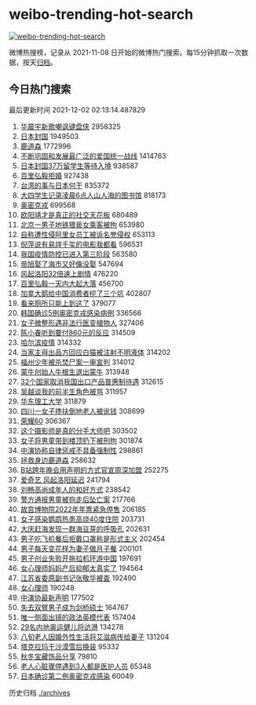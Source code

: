# weibo-trending-hot-search

[![weibo-trending-hot-search](https://github.com/ameizi/weibo-trending-hot-search/actions/workflows/ci.yml/badge.svg)](https://github.com/ameizi/weibo-trending-hot-search/actions/workflows/ci.yml)

微博热搜榜，记录从 2021-11-08 日开始的微博热门搜索。每15分钟抓取一次数据，按天[归档](./archives)。

## 今日热门搜索

<!-- BEGIN --> 
最后更新时间 2021-12-02 02:13:14.487829 
1. [华晨宇新歌嘲讽键盘侠](https://s.weibo.com/weibo?q=%23%E5%8D%8E%E6%99%A8%E5%AE%87%E6%96%B0%E6%AD%8C%E5%98%B2%E8%AE%BD%E9%94%AE%E7%9B%98%E4%BE%A0%23&Refer=top) 2958325
1. [日本封国](https://s.weibo.com/weibo?q=%23%E6%97%A5%E6%9C%AC%E5%B0%81%E5%9B%BD%23&Refer=top) 1949503
1. [鹿道森](https://s.weibo.com/weibo?q=%23%E9%B9%BF%E9%81%93%E6%A3%AE%23&Refer=top) 1772996
1. [不断巩固和发展最广泛的爱国统一战线](https://s.weibo.com/weibo?q=%23%E4%B8%8D%E6%96%AD%E5%B7%A9%E5%9B%BA%E5%92%8C%E5%8F%91%E5%B1%95%E6%9C%80%E5%B9%BF%E6%B3%9B%E7%9A%84%E7%88%B1%E5%9B%BD%E7%BB%9F%E4%B8%80%E6%88%98%E7%BA%BF%23&Refer=top) 1414763
1. [日本封国37万留学生等待入境](https://s.weibo.com/weibo?q=%23%E6%97%A5%E6%9C%AC%E5%B0%81%E5%9B%BD37%E4%B8%87%E7%95%99%E5%AD%A6%E7%94%9F%E7%AD%89%E5%BE%85%E5%85%A5%E5%A2%83%23&Refer=top) 938587
1. [百里弘毅拒婚](https://s.weibo.com/weibo?q=%23%E7%99%BE%E9%87%8C%E5%BC%98%E6%AF%85%E6%8B%92%E5%A9%9A%23&Refer=top) 927438
1. [台湾的事与日本何干](https://s.weibo.com/weibo?q=%23%E5%8F%B0%E6%B9%BE%E7%9A%84%E4%BA%8B%E4%B8%8E%E6%97%A5%E6%9C%AC%E4%BD%95%E5%B9%B2%23&Refer=top) 835372
1. [大四学生记录凌晨6点人山人海的图书馆](https://s.weibo.com/weibo?q=%23%E5%A4%A7%E5%9B%9B%E5%AD%A6%E7%94%9F%E8%AE%B0%E5%BD%95%E5%87%8C%E6%99%A86%E7%82%B9%E4%BA%BA%E5%B1%B1%E4%BA%BA%E6%B5%B7%E7%9A%84%E5%9B%BE%E4%B9%A6%E9%A6%86%23&Refer=top) 818173
1. [奥密克戎](https://s.weibo.com/weibo?q=%23%E5%A5%A5%E5%AF%86%E5%85%8B%E6%88%8E%23&Refer=top) 699568
1. [欧阳靖才是真正的社交天花板](https://s.weibo.com/weibo?q=%23%E6%AC%A7%E9%98%B3%E9%9D%96%E6%89%8D%E6%98%AF%E7%9C%9F%E6%AD%A3%E7%9A%84%E7%A4%BE%E4%BA%A4%E5%A4%A9%E8%8A%B1%E6%9D%BF%23&Refer=top) 680489
1. [北京一男子地铁猥亵女乘客被拘](https://s.weibo.com/weibo?q=%23%E5%8C%97%E4%BA%AC%E4%B8%80%E7%94%B7%E5%AD%90%E5%9C%B0%E9%93%81%E7%8C%A5%E4%BA%B5%E5%A5%B3%E4%B9%98%E5%AE%A2%E8%A2%AB%E6%8B%98%23&Refer=top) 653980
1. [自称遭性侵阿里女员工被诉名誉侵权](https://s.weibo.com/weibo?q=%23%E8%87%AA%E7%A7%B0%E9%81%AD%E6%80%A7%E4%BE%B5%E9%98%BF%E9%87%8C%E5%A5%B3%E5%91%98%E5%B7%A5%E8%A2%AB%E8%AF%89%E5%90%8D%E8%AA%89%E4%BE%B5%E6%9D%83%23&Refer=top) 653113
1. [倪萍说有易烊千玺的电影我都看](https://s.weibo.com/weibo?q=%23%E5%80%AA%E8%90%8D%E8%AF%B4%E6%9C%89%E6%98%93%E7%83%8A%E5%8D%83%E7%8E%BA%E7%9A%84%E7%94%B5%E5%BD%B1%E6%88%91%E9%83%BD%E7%9C%8B%23&Refer=top) 596531
1. [我国疫情防控已进入第三阶段](https://s.weibo.com/weibo?q=%23%E6%88%91%E5%9B%BD%E7%96%AB%E6%83%85%E9%98%B2%E6%8E%A7%E5%B7%B2%E8%BF%9B%E5%85%A5%E7%AC%AC%E4%B8%89%E9%98%B6%E6%AE%B5%23&Refer=top) 563580
1. [帝旭娶了海市又好像没娶](https://s.weibo.com/weibo?q=%23%E5%B8%9D%E6%97%AD%E5%A8%B6%E4%BA%86%E6%B5%B7%E5%B8%82%E5%8F%88%E5%A5%BD%E5%83%8F%E6%B2%A1%E5%A8%B6%23&Refer=top) 547694
1. [风起洛阳32倍速上剧情](https://s.weibo.com/weibo?q=%23%E9%A3%8E%E8%B5%B7%E6%B4%9B%E9%98%B332%E5%80%8D%E9%80%9F%E4%B8%8A%E5%89%A7%E6%83%85%23&Refer=top) 476220
1. [百里弘毅一天内大起大落](https://s.weibo.com/weibo?q=%23%E7%99%BE%E9%87%8C%E5%BC%98%E6%AF%85%E4%B8%80%E5%A4%A9%E5%86%85%E5%A4%A7%E8%B5%B7%E5%A4%A7%E8%90%BD%23&Refer=top) 456700
1. [加拿大鹅给中国消费者挖了三个坑](https://s.weibo.com/weibo?q=%23%E5%8A%A0%E6%8B%BF%E5%A4%A7%E9%B9%85%E7%BB%99%E4%B8%AD%E5%9B%BD%E6%B6%88%E8%B4%B9%E8%80%85%E6%8C%96%E4%BA%86%E4%B8%89%E4%B8%AA%E5%9D%91%23&Refer=top) 402807
1. [看来厕所只能上到这了](https://s.weibo.com/weibo?q=%23%E7%9C%8B%E6%9D%A5%E5%8E%95%E6%89%80%E5%8F%AA%E8%83%BD%E4%B8%8A%E5%88%B0%E8%BF%99%E4%BA%86%23&Refer=top) 379077
1. [韩国确诊5例奥密克戎感染病例](https://s.weibo.com/weibo?q=%23%E9%9F%A9%E5%9B%BD%E7%A1%AE%E8%AF%8A5%E4%BE%8B%E5%A5%A5%E5%AF%86%E5%85%8B%E6%88%8E%E6%84%9F%E6%9F%93%E7%97%85%E4%BE%8B%23&Refer=top) 336566
1. [女子微整形遇非法行医变植物人](https://s.weibo.com/weibo?q=%23%E5%A5%B3%E5%AD%90%E5%BE%AE%E6%95%B4%E5%BD%A2%E9%81%87%E9%9D%9E%E6%B3%95%E8%A1%8C%E5%8C%BB%E5%8F%98%E6%A4%8D%E7%89%A9%E4%BA%BA%23&Refer=top) 327406
1. [陈小春听到要付860元的反应](https://s.weibo.com/weibo?q=%23%E9%99%88%E5%B0%8F%E6%98%A5%E5%90%AC%E5%88%B0%E8%A6%81%E4%BB%98860%E5%85%83%E7%9A%84%E5%8F%8D%E5%BA%94%23&Refer=top) 314509
1. [哈尔滨疫情](https://s.weibo.com/weibo?q=%23%E5%93%88%E5%B0%94%E6%BB%A8%E7%96%AB%E6%83%85%23&Refer=top) 314332
1. [当家主母出品方回应白猫被注射不明液体](https://s.weibo.com/weibo?q=%23%E5%BD%93%E5%AE%B6%E4%B8%BB%E6%AF%8D%E5%87%BA%E5%93%81%E6%96%B9%E5%9B%9E%E5%BA%94%E7%99%BD%E7%8C%AB%E8%A2%AB%E6%B3%A8%E5%B0%84%E4%B8%8D%E6%98%8E%E6%B6%B2%E4%BD%93%23&Refer=top) 314202
1. [福州少年被杀焚尸案一审宣判](https://s.weibo.com/weibo?q=%23%E7%A6%8F%E5%B7%9E%E5%B0%91%E5%B9%B4%E8%A2%AB%E6%9D%80%E7%84%9A%E5%B0%B8%E6%A1%88%E4%B8%80%E5%AE%A1%E5%AE%A3%E5%88%A4%23&Refer=top) 314012
1. [蒙牛创始人牛根生退出蒙牛](https://s.weibo.com/weibo?q=%23%E8%92%99%E7%89%9B%E5%88%9B%E5%A7%8B%E4%BA%BA%E7%89%9B%E6%A0%B9%E7%94%9F%E9%80%80%E5%87%BA%E8%92%99%E7%89%9B%23&Refer=top) 313948
1. [32个国家取消我国出口产品普惠制待遇](https://s.weibo.com/weibo?q=%2332%E4%B8%AA%E5%9B%BD%E5%AE%B6%E5%8F%96%E6%B6%88%E6%88%91%E5%9B%BD%E5%87%BA%E5%8F%A3%E4%BA%A7%E5%93%81%E6%99%AE%E6%83%A0%E5%88%B6%E5%BE%85%E9%81%87%23&Refer=top) 312615
1. [吴越谈我的前半生角色被骂](https://s.weibo.com/weibo?q=%23%E5%90%B4%E8%B6%8A%E8%B0%88%E6%88%91%E7%9A%84%E5%89%8D%E5%8D%8A%E7%94%9F%E8%A7%92%E8%89%B2%E8%A2%AB%E9%AA%82%23&Refer=top) 311957
1. [华东理工大学](https://s.weibo.com/weibo?q=%E5%8D%8E%E4%B8%9C%E7%90%86%E5%B7%A5%E5%A4%A7%E5%AD%A6&Refer=top) 311879
1. [四川一女子搀扶倒地老人被讹钱](https://s.weibo.com/weibo?q=%23%E5%9B%9B%E5%B7%9D%E4%B8%80%E5%A5%B3%E5%AD%90%E6%90%80%E6%89%B6%E5%80%92%E5%9C%B0%E8%80%81%E4%BA%BA%E8%A2%AB%E8%AE%B9%E9%92%B1%23&Refer=top) 308699
1. [荣耀60](https://s.weibo.com/weibo?q=%E8%8D%A3%E8%80%8060&Refer=top) 306367
1. [这个摄影师是真的分手大师吧](https://s.weibo.com/weibo?q=%23%E8%BF%99%E4%B8%AA%E6%91%84%E5%BD%B1%E5%B8%88%E6%98%AF%E7%9C%9F%E7%9A%84%E5%88%86%E6%89%8B%E5%A4%A7%E5%B8%88%E5%90%A7%23&Refer=top) 303502
1. [女子将男童带到楼顶扔下被刑拘](https://s.weibo.com/weibo?q=%23%E5%A5%B3%E5%AD%90%E5%B0%86%E7%94%B7%E7%AB%A5%E5%B8%A6%E5%88%B0%E6%A5%BC%E9%A1%B6%E6%89%94%E4%B8%8B%E8%A2%AB%E5%88%91%E6%8B%98%23&Refer=top) 301874
1. [中演协称自律惩戒不具备强制性](https://s.weibo.com/weibo?q=%23%E4%B8%AD%E6%BC%94%E5%8D%8F%E7%A7%B0%E8%87%AA%E5%BE%8B%E6%83%A9%E6%88%92%E4%B8%8D%E5%85%B7%E5%A4%87%E5%BC%BA%E5%88%B6%E6%80%A7%23&Refer=top) 298861
1. [拯救身边鹿道森](https://s.weibo.com/weibo?q=%23%E6%8B%AF%E6%95%91%E8%BA%AB%E8%BE%B9%E9%B9%BF%E9%81%93%E6%A3%AE%23&Refer=top) 258632
1. [B站跨年晚会用声明的方式官宣周深加盟](https://s.weibo.com/weibo?q=%23B%E7%AB%99%E8%B7%A8%E5%B9%B4%E6%99%9A%E4%BC%9A%E7%94%A8%E5%A3%B0%E6%98%8E%E7%9A%84%E6%96%B9%E5%BC%8F%E5%AE%98%E5%AE%A3%E5%91%A8%E6%B7%B1%E5%8A%A0%E7%9B%9F%23&Refer=top) 252275
1. [爱奇艺 风起洛阳延迟](https://s.weibo.com/weibo?q=%E7%88%B1%E5%A5%87%E8%89%BA%20%E9%A3%8E%E8%B5%B7%E6%B4%9B%E9%98%B3%E5%BB%B6%E8%BF%9F&Refer=top) 241794
1. [刘畅高尚成年人的和好方式](https://s.weibo.com/weibo?q=%23%E5%88%98%E7%95%85%E9%AB%98%E5%B0%9A%E6%88%90%E5%B9%B4%E4%BA%BA%E7%9A%84%E5%92%8C%E5%A5%BD%E6%96%B9%E5%BC%8F%23&Refer=top) 238542
1. [警方通报男童被抱走后坠亡案](https://s.weibo.com/weibo?q=%23%E8%AD%A6%E6%96%B9%E9%80%9A%E6%8A%A5%E7%94%B7%E7%AB%A5%E8%A2%AB%E6%8A%B1%E8%B5%B0%E5%90%8E%E5%9D%A0%E4%BA%A1%E6%A1%88%23&Refer=top) 217766
1. [故宫博物院2022年年票紧急停售](https://s.weibo.com/weibo?q=%23%E6%95%85%E5%AE%AB%E5%8D%9A%E7%89%A9%E9%99%A22022%E5%B9%B4%E5%B9%B4%E7%A5%A8%E7%B4%A7%E6%80%A5%E5%81%9C%E5%94%AE%23&Refer=top) 206185
1. [女子感染鹦鹉热患高烧40度住院](https://s.weibo.com/weibo?q=%23%E5%A5%B3%E5%AD%90%E6%84%9F%E6%9F%93%E9%B9%A6%E9%B9%89%E7%83%AD%E6%82%A3%E9%AB%98%E7%83%A740%E5%BA%A6%E4%BD%8F%E9%99%A2%23&Refer=top) 203731
1. [大庆赶海发现一群海豆芽的呼吸孔](https://s.weibo.com/weibo?q=%E5%A4%A7%E5%BA%86%E8%B5%B6%E6%B5%B7%E5%8F%91%E7%8E%B0%E4%B8%80%E7%BE%A4%E6%B5%B7%E8%B1%86%E8%8A%BD%E7%9A%84%E5%91%BC%E5%90%B8%E5%AD%94&Refer=top) 202631
1. [男子吃飞机餐后拒戴口罩称是形式主义](https://s.weibo.com/weibo?q=%23%E7%94%B7%E5%AD%90%E5%90%83%E9%A3%9E%E6%9C%BA%E9%A4%90%E5%90%8E%E6%8B%92%E6%88%B4%E5%8F%A3%E7%BD%A9%E7%A7%B0%E6%98%AF%E5%BD%A2%E5%BC%8F%E4%B8%BB%E4%B9%89%23&Refer=top) 202454
1. [男子每天变花样为妻子做月子餐](https://s.weibo.com/weibo?q=%23%E7%94%B7%E5%AD%90%E6%AF%8F%E5%A4%A9%E5%8F%98%E8%8A%B1%E6%A0%B7%E4%B8%BA%E5%A6%BB%E5%AD%90%E5%81%9A%E6%9C%88%E5%AD%90%E9%A4%90%23&Refer=top) 200101
1. [男子创业失败开拖拉机环游中国](https://s.weibo.com/weibo?q=%23%E7%94%B7%E5%AD%90%E5%88%9B%E4%B8%9A%E5%A4%B1%E8%B4%A5%E5%BC%80%E6%8B%96%E6%8B%89%E6%9C%BA%E7%8E%AF%E6%B8%B8%E4%B8%AD%E5%9B%BD%23&Refer=top) 197691
1. [女心理师妈妈产后抑郁太真实了](https://s.weibo.com/weibo?q=%23%E5%A5%B3%E5%BF%83%E7%90%86%E5%B8%88%E5%A6%88%E5%A6%88%E4%BA%A7%E5%90%8E%E6%8A%91%E9%83%81%E5%A4%AA%E7%9C%9F%E5%AE%9E%E4%BA%86%23&Refer=top) 194564
1. [江苏省委原副书记张敬华被查](https://s.weibo.com/weibo?q=%23%E6%B1%9F%E8%8B%8F%E7%9C%81%E5%A7%94%E5%8E%9F%E5%89%AF%E4%B9%A6%E8%AE%B0%E5%BC%A0%E6%95%AC%E5%8D%8E%E8%A2%AB%E6%9F%A5%23&Refer=top) 192490
1. [女心理师](https://s.weibo.com/weibo?q=%E5%A5%B3%E5%BF%83%E7%90%86%E5%B8%88&Refer=top) 190248
1. [中演协最新声明](https://s.weibo.com/weibo?q=%23%E4%B8%AD%E6%BC%94%E5%8D%8F%E6%9C%80%E6%96%B0%E5%A3%B0%E6%98%8E%23&Refer=top) 177502
1. [失去双臂男子成为剑桥硕士](https://s.weibo.com/weibo?q=%23%E5%A4%B1%E5%8E%BB%E5%8F%8C%E8%87%82%E7%94%B7%E5%AD%90%E6%88%90%E4%B8%BA%E5%89%91%E6%A1%A5%E7%A1%95%E5%A3%AB%23&Refer=top) 164767
1. [唯一侧面出镜的政法英模代表](https://s.weibo.com/weibo?q=%E5%94%AF%E4%B8%80%E4%BE%A7%E9%9D%A2%E5%87%BA%E9%95%9C%E7%9A%84%E6%94%BF%E6%B3%95%E8%8B%B1%E6%A8%A1%E4%BB%A3%E8%A1%A8&Refer=top) 157404
1. [29名内地奥运健儿将访港](https://s.weibo.com/weibo?q=%2329%E5%90%8D%E5%86%85%E5%9C%B0%E5%A5%A5%E8%BF%90%E5%81%A5%E5%84%BF%E5%B0%86%E8%AE%BF%E6%B8%AF%23&Refer=top) 134278
1. [八旬老人因婚外性生活将艾滋病传给妻子](https://s.weibo.com/weibo?q=%23%E5%85%AB%E6%97%AC%E8%80%81%E4%BA%BA%E5%9B%A0%E5%A9%9A%E5%A4%96%E6%80%A7%E7%94%9F%E6%B4%BB%E5%B0%86%E8%89%BE%E6%BB%8B%E7%97%85%E4%BC%A0%E7%BB%99%E5%A6%BB%E5%AD%90%23&Refer=top) 131204
1. [塔克拉玛干沙漠雪后换装](https://s.weibo.com/weibo?q=%23%E5%A1%94%E5%85%8B%E6%8B%89%E7%8E%9B%E5%B9%B2%E6%B2%99%E6%BC%A0%E9%9B%AA%E5%90%8E%E6%8D%A2%E8%A3%85%23&Refer=top) 95332
1. [秋冬宝藏饰品分享](https://s.weibo.com/weibo?q=%23%E7%A7%8B%E5%86%AC%E5%AE%9D%E8%97%8F%E9%A5%B0%E5%93%81%E5%88%86%E4%BA%AB%23&Refer=top) 79810
1. [老人心脏骤停遇到3人都是医护人员](https://s.weibo.com/weibo?q=%23%E8%80%81%E4%BA%BA%E5%BF%83%E8%84%8F%E9%AA%A4%E5%81%9C%E9%81%87%E5%88%B03%E4%BA%BA%E9%83%BD%E6%98%AF%E5%8C%BB%E6%8A%A4%E4%BA%BA%E5%91%98%23&Refer=top) 65348
1. [日本确诊第二例奥密克戎感染](https://s.weibo.com/weibo?q=%23%E6%97%A5%E6%9C%AC%E7%A1%AE%E8%AF%8A%E7%AC%AC%E4%BA%8C%E4%BE%8B%E5%A5%A5%E5%AF%86%E5%85%8B%E6%88%8E%E6%84%9F%E6%9F%93%23&Refer=top) 60049
<!-- END -->

历史归档 [./archives](./archives)


